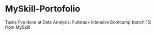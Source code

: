 # MySkill-Portofolio
Tasks I've done at Data Analysis: Fullstack Intensive Bootcamp (batch 15) from MySkill
